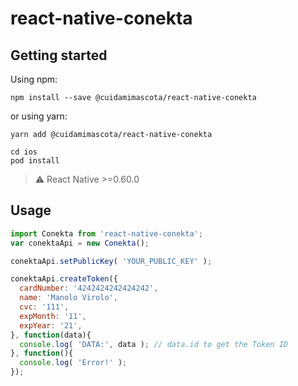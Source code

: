 # react-native-conekta

## Getting started

Using npm:

```shell
npm install --save @cuidamimascota/react-native-conekta
```

or using yarn:

```shell
yarn add @cuidamimascota/react-native-conekta
```

```shell
cd ios
pod install
```

> ⚠️ React Native >=0.60.0

## Usage
```javascript
import Conekta from 'react-native-conekta';
var conektaApi = new Conekta();

conektaApi.setPublicKey( 'YOUR_PUBLIC_KEY' );

conektaApi.createToken({
  cardNumber: '4242424242424242',
  name: 'Manolo Virolo',
  cvc: '111',
  expMonth: '11',
  expYear: '21',
}, function(data){
  console.log( 'DATA:', data ); // data.id to get the Token ID
}, function(){
  console.log( 'Error!' );
});
```
